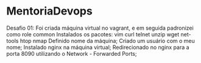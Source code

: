 # MentoriaDevops 
Desafio 01:
Foi criada máquina virtual no vagrant, e em seguida padronizei como role common
Instalados os pacotes:
vim
curl
telnet
unzip
wget
net-tools
htop
nmap
Definido nome da máquina;
Criado um usuário com o meu nome;
Instalado nginx na máquina virtual;
Redirecionado no nginx para a porta 8090 utilizando o Network - Forwarded Ports;

